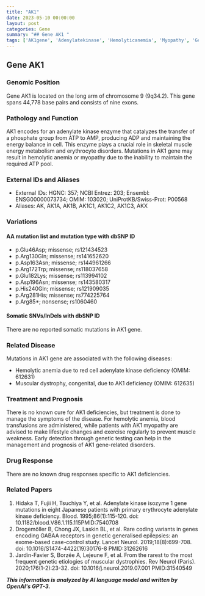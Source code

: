 ```yaml
---
title: "AK1"
date: 2023-05-10 00:00:00
layout: post
categories: Gene
summary: "## Gene AK1 "
tags: ['AK1gene', 'Adenylatekinase', 'Hemolyticanemia', 'Myopathy', 'Geneticdisorders', 'Mutation', 'Prognosis', 'Treatment']
---
```


## Gene AK1 

### Genomic Position
Gene AK1 is located on the long arm of chromosome 9 (9q34.2). This gene spans 44,778 base pairs and consists of nine exons.

### Pathology and Function
AK1 encodes for an adenylate kinase enzyme that catalyzes the transfer of a phosphate group from ATP to AMP, producing ADP and maintaining the energy balance in cell. This enzyme plays a crucial role in skeletal muscle energy metabolism and erythrocyte disorders. Mutations in AK1 gene may result in hemolytic anemia or myopathy due to the inability to maintain the required ATP pool. 

### External IDs and Aliases
- External IDs: HGNC: 357; NCBI Entrez: 203; Ensembl: ENSG00000073734; OMIM: 103020; UniProtKB/Swiss-Prot: P00568
- Aliases: AK, AK1A, AK1B, AK1C1, AK1C2, AK1C3, AKX

### Variations
#### AA mutation list and mutation type with dbSNP ID
- p.Glu46Asp; missense; rs121434523
- p.Arg130Gln; missense; rs141652620
- p.Asp163Asn; missense; rs144961266
- p.Arg172Trp; missense; rs118037658
- p.Glu182Lys; missense; rs113994102
- p.Asp196Asn; missense; rs143580317
- p.His240Gln; missense; rs121909035
- p.Arg281His; missense; rs774225764
- p.Arg85*; nonsense; rs1060460

#### Somatic SNVs/InDels with dbSNP ID
There are no reported somatic mutations in AK1 gene.

### Related Disease
Mutations in AK1 gene are associated with the following diseases:
- Hemolytic anemia due to red cell adenylate kinase deficiency (OMIM: 612631)
- Muscular dystrophy, congenital, due to AK1 deficiency (OMIM: 612635)

### Treatment and Prognosis
There is no known cure for AK1 deficiencies, but treatment is done to manage the symptoms of the disease. For hemolytic anemia, blood transfusions are administered, while patients with AK1 myopathy are advised to make lifestyle changes and exercise regularly to prevent muscle weakness. Early detection through genetic testing can help in the management and prognosis of AK1 gene-related disorders.

### Drug Response
There are no known drug responses specific to AK1 deficiencies.

### Related Papers
1. Hidaka T, Fujii H, Tsuchiya Y, et al. Adenylate kinase isozyme 1 gene mutations in eight Japanese patients with primary erythrocyte adenylate kinase deficiency. Blood. 1995;86(1):115-120. doi: 10.1182/blood.V86.1.115.115PMID:7540708
2. Drogemöller B, Chong JX, Laskin BL, et al. Rare coding variants in genes encoding GABAA receptors in genetic generalised epilepsies: an exome-based case-control study. Lancet Neurol. 2019;18(8):699-708. doi: 10.1016/S1474-4422(19)30176-8 PMID:31262616
3. Jardin-Favier S, Borzée A, Lejeune F, et al. From the rarest to the most frequent genetic etiologies of muscular dystrophies. Rev Neurol (Paris). 2020;176(1-2):23-32. doi: 10.1016/j.neurol.2019.07.001 PMID:31540549

**_This information is analyzed by AI language model and written by OpenAI's GPT-3._**